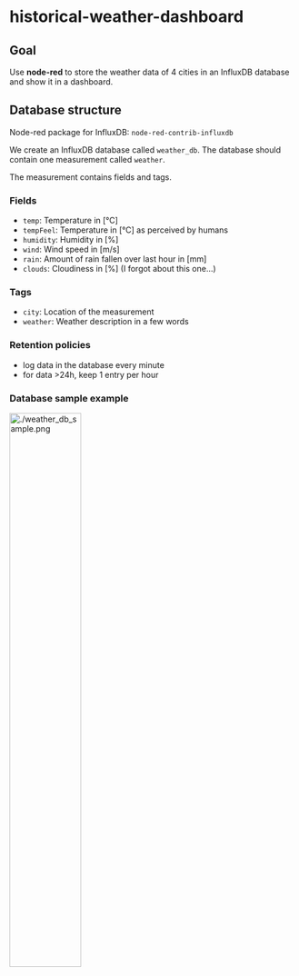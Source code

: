 # historical-weather-dashboard

## Goal

Use **node-red** to store the weather data of 4 cities in an InfluxDB database and show it in a dashboard.

## Database structure

Node-red package for InfluxDB: `node-red-contrib-influxdb`

We create an InfluxDB database called `weather_db`. The database should contain one measurement called `weather`.

The measurement contains fields and tags.

### Fields

- `temp`: Temperature in [°C]
- `tempFeel`: Temperature in [°C] as perceived by humans
- `humidity`: Humidity in [%]
- `wind`: Wind speed in [m/s]
- `rain`: Amount of rain fallen over last hour in [mm]
- `clouds`: Cloudiness in [%] (I forgot about this one...)

### Tags

- `city`: Location of the measurement
- `weather`: Weather description in a few words

### Retention policies

- log data in the database every minute
- for data >24h, keep 1 entry per hour

### Database sample example

<img src="./weather_db_sample.png" alt="./weather_db_sample.png" width="50%" class="center">

